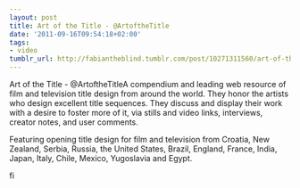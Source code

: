 ```yaml
---
layout: post
title: Art of the Title - @ArtoftheTitle
date: '2011-09-16T09:54:18+02:00'
tags:
- video
tumblr_url: http://fabiantheblind.tumblr.com/post/10271311560/art-of-the-title-artofthetitle
---
```

Art of the Title - @ArtoftheTitleA compendium and leading web resource of film and television title design from around the world. They honor the artists who design excellent title sequences. They discuss and display their work with a desire to foster more of it, via stills and video links, interviews, creator notes, and user comments.

Featuring opening title design for film and television from Croatia, New Zealand, Serbia, Russia, the United States, Brazil, England, France, India, Japan, Italy, Chile, Mexico, Yugoslavia and Egypt.

fi
